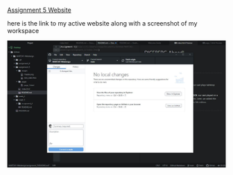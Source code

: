 [Assignment 5 Website](file:///C:/Users/cnoaa/Documents/GitHub/MART341-Webdesign/assignment_5/index.html)

here is the link to my active website along with a screenshot of my workspace

![Screenshot](./images/Capture.JPG)

